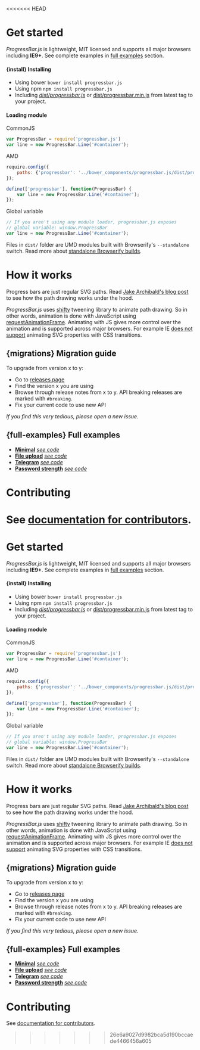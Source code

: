 <<<<<<< HEAD
# Get started

*ProgressBar.js* is lightweight, MIT licensed and supports all major browsers including **IE9+**.
See complete examples in [full examples](#full-examples) section.

#### {install} Installing

* Using bower `bower install progressbar.js`
* Using npm `npm install progressbar.js`
* Including [*dist/progressbar.js*](https://github.com/kimmobrunfeldt/progressbar.js/blob/master/dist/progressbar.js) or [dist/progressbar.min.js](https://github.com/kimmobrunfeldt/progressbar.js/blob/master/dist/progressbar.min.js) from latest tag to your project.

#### Loading module

CommonJS

```javascript
var ProgressBar = require('progressbar.js')
var line = new ProgressBar.Line('#container');
```

AMD

```javascript
require.config({
    paths: {'progressbar': '../bower_components/progressbar.js/dist/progressbar'}
});

define(['progressbar'], function(ProgressBar) {
    var line = new ProgressBar.Line('#container');
});
```

Global variable

```javascript
// If you aren't using any module loader, progressbar.js exposes
// global variable: window.ProgressBar
var line = new ProgressBar.Line('#container');
```

Files in `dist/` folder are UMD modules built with Browserify's `--standalone` switch. Read more about [standalone Browserify builds](http://www.forbeslindesay.co.uk/post/46324645400/standalone-browserify-builds).


# How it works

Progress bars are just regular SVG paths.
Read [Jake Archibald's blog post](http://jakearchibald.com/2013/animated-line-drawing-svg/) to see how the path drawing works under the hood.

*ProgressBar.js* uses [shifty](https://jeremyckahn.github.io/shifty/) tweening library to animate path drawing.
So in other words, animation is done with JavaScript using [requestAnimationFrame](https://developer.mozilla.org/en-US/docs/Web/API/window.requestAnimationFrame).
Animating with JS gives more control over the animation and is supported across major browsers. For example IE [does not support](https://connect.microsoft.com/IE/feedbackdetail/view/920928/ie-11-css-transition-property-not-working-for-svg-elements)
animating SVG properties with CSS transitions.


## {migrations} Migration guide

To upgrade from version x to y:

* Go to [releases page](https://github.com/kimmobrunfeldt/progressbar.js/releases)
* Find the version x you are using
* Browse through release notes from x to y. API breaking releases are marked with `#breaking`.
* Fix your current code to use new API

*If you find this very tedious, please open a new issue.*

## {full-examples} Full examples

* [**Minimal**](http://kimmobrunfeldt.github.io/progressbar.js/examples/minimal/) [*see code*](https://github.com/kimmobrunfeldt/progressbar.js/tree/gh-pages/examples/minimal)
* [**File upload**](http://kimmobrunfeldt.github.io/progressbar.js/examples/upload/) [*see code*](https://github.com/kimmobrunfeldt/progressbar.js/tree/gh-pages/examples/upload)
* [**Telegram**](http://kimmobrunfeldt.github.io/progressbar.js/examples/telegram/) [*see code*](https://github.com/kimmobrunfeldt/progressbar.js/tree/gh-pages/examples/telegram)
* [**Password strength**](http://kimmobrunfeldt.github.io/progressbar.js/examples/password-strength/) [*see code*](https://github.com/kimmobrunfeldt/progressbar.js/tree/gh-pages/examples/password-strength)

# Contributing

See [documentation for contributors](contributing/).
=======
# Get started

*ProgressBar.js* is lightweight, MIT licensed and supports all major browsers including **IE9+**.
See complete examples in [full examples](#full-examples) section.

#### {install} Installing

* Using bower `bower install progressbar.js`
* Using npm `npm install progressbar.js`
* Including [*dist/progressbar.js*](https://github.com/kimmobrunfeldt/progressbar.js/blob/master/dist/progressbar.js) or [dist/progressbar.min.js](https://github.com/kimmobrunfeldt/progressbar.js/blob/master/dist/progressbar.min.js) from latest tag to your project.

#### Loading module

CommonJS

```javascript
var ProgressBar = require('progressbar.js')
var line = new ProgressBar.Line('#container');
```

AMD

```javascript
require.config({
    paths: {'progressbar': '../bower_components/progressbar.js/dist/progressbar'}
});

define(['progressbar'], function(ProgressBar) {
    var line = new ProgressBar.Line('#container');
});
```

Global variable

```javascript
// If you aren't using any module loader, progressbar.js exposes
// global variable: window.ProgressBar
var line = new ProgressBar.Line('#container');
```

Files in `dist/` folder are UMD modules built with Browserify's `--standalone` switch. Read more about [standalone Browserify builds](http://www.forbeslindesay.co.uk/post/46324645400/standalone-browserify-builds).


# How it works

Progress bars are just regular SVG paths.
Read [Jake Archibald's blog post](http://jakearchibald.com/2013/animated-line-drawing-svg/) to see how the path drawing works under the hood.

*ProgressBar.js* uses [shifty](https://jeremyckahn.github.io/shifty/) tweening library to animate path drawing.
So in other words, animation is done with JavaScript using [requestAnimationFrame](https://developer.mozilla.org/en-US/docs/Web/API/window.requestAnimationFrame).
Animating with JS gives more control over the animation and is supported across major browsers. For example IE [does not support](https://connect.microsoft.com/IE/feedbackdetail/view/920928/ie-11-css-transition-property-not-working-for-svg-elements)
animating SVG properties with CSS transitions.


## {migrations} Migration guide

To upgrade from version x to y:

* Go to [releases page](https://github.com/kimmobrunfeldt/progressbar.js/releases)
* Find the version x you are using
* Browse through release notes from x to y. API breaking releases are marked with `#breaking`.
* Fix your current code to use new API

*If you find this very tedious, please open a new issue.*

## {full-examples} Full examples

* [**Minimal**](http://kimmobrunfeldt.github.io/progressbar.js/examples/minimal/) [*see code*](https://github.com/kimmobrunfeldt/progressbar.js/tree/gh-pages/examples/minimal)
* [**File upload**](http://kimmobrunfeldt.github.io/progressbar.js/examples/upload/) [*see code*](https://github.com/kimmobrunfeldt/progressbar.js/tree/gh-pages/examples/upload)
* [**Telegram**](http://kimmobrunfeldt.github.io/progressbar.js/examples/telegram/) [*see code*](https://github.com/kimmobrunfeldt/progressbar.js/tree/gh-pages/examples/telegram)
* [**Password strength**](http://kimmobrunfeldt.github.io/progressbar.js/examples/password-strength/) [*see code*](https://github.com/kimmobrunfeldt/progressbar.js/tree/gh-pages/examples/password-strength)

# Contributing

See [documentation for contributors](contributing/).
>>>>>>> 26e6a9027d9982bca5d190bccaede4466456a605
